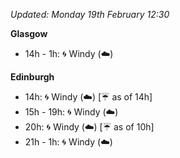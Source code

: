 *Updated: Monday 19th February 12:30*

**Glasgow**

* 14h - 1h: :cyclone: Windy (:cloud:)

**Edinburgh**

* 14h: :cyclone: Windy (:cloud:) [:umbrella: as of 14h]
* 15h - 19h: :cyclone: Windy (:cloud:)
* 20h: :cyclone: Windy (:cloud:) [:umbrella: as of 10h]
* 21h - 1h: :cyclone: Windy (:cloud:)
